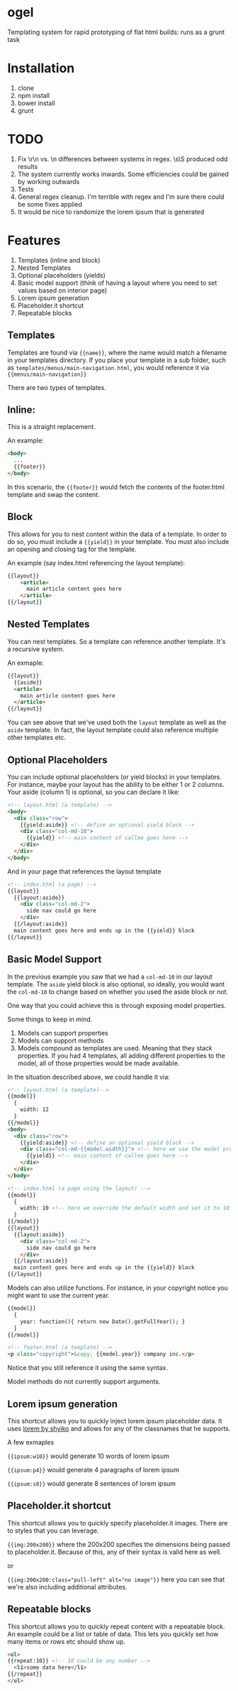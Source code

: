 ogel
====

Templating system for rapid prototyping of flat html builds: runs as a grunt task

Installation
============
1. clone
2. npm install
3. bower install
4. grunt

TODO
====
1. Fix \r\n vs. \n differences between systems in regex. \s\S produced odd results
2. The system currently works inwards. Some efficiencies could be gained by working outwards
3. Tests
4. General regex cleanup. I'm terrible with regex and I'm sure there could be some fixes applied
5. It would be nice to randomize the lorem ipsum that is generated

Features
========

1. Templates (inline and block)
2. Nested Templates
3. Optional placeholders (yields)
4. Basic model support (think of having a layout where you need to set values based on interior page)
5. Lorem ipsum generation
6. Placeholder.it shortcut
7. Repeatable blocks

Templates 
---------

Templates are found via `{{name}}`, where the name would match a filename in your templates directory. If you place your template in a sub folder, such as `templates/menus/main-navigation.html`, you would reference it via `{{menus/main-navigation}}`

There are two types of templates. 

Inline:
-------
This is a straight replacement. 


An example:
```html
<body>
  ...
  {{footer}}
</body>
```
In this scenario, the `{{footer}}` would fetch the contents of the footer.html template and swap the content.


Block
-----
This allows for you to nest content within the data of a template. In order to do so, you must include a `{{yield}}` in your template. You must also include an opening and closing tag for the template. 

An example (say index.html referencing the layout template):
```html
{{layout}}
    <article>
      main article content goes here
    </article>
{{/layout}}
```

Nested Templates
----------------
You can nest templates. So a template can reference another template. It's a recursive system. 

An exmaple:
```html
{{layout}}
  {{aside}}
  <article>
    main article content goes here
  </article>
{{/layout}}
```

You can see above that we've used both the `layout` template as well as the `aside` template. In fact, the layout template could also reference multiple other templates etc.

Optional Placeholders
---------------------
You can include optional placeholders (or yield blocks) in your templates. For instance, maybe your layout has the ability to be either 1 or 2 columns. Your aside (column 1) is optional, so you can declare it like:

```html
<!-- layout.html (a template) -->
<body>
  <div class="row">
    {{yield:aside}} <!-- define an optional yield block -->
    <div class="col-md-10">
      {{yield}} <!-- main content of callee goes here -->
    </div>
  </div>
</body>
```

And in your page that references the layout template
```html
<!-- index.html (a page) -->
{{layout}}
  {{layout:aside}}
    <div class="col-md-2">
      side nav could go here
    </div>
  {{/layout:aside}}
  main content goes here and ends up in the {{yield}} block
{{/layout}}
```

Basic Model Support
-------------------

In the previous example you saw that we had a `col-md-10` in our layout template. The `aside` yield block is also optional, so ideally, you would want the `col-md-10` to change based on whether you used the aside block or not.

One way that you could achieve this is through exposing model properties. 

Some things to keep in mind.

1. Models can support properties
2. Models can support methods
3. Models compound as templates are used. Meaning that they stack properties. If you had 4 templates, all adding different properties to the model, all of those properties would be made available. 

In the situation described above, we could handle it via:

```html
<!-- layout.html (a template)-->
{{model}}
  {
    width: 12
  }
{{/model}}
<body>
  <div class="row">
    {{yield:aside}} <!-- define an optional yield block -->
    <div class="col-md-{{model.width}}"> <!-- here we use the model property instead -->
      {{yield}} <!-- main content of callee goes here -->
    </div>
  </div>
</body>

<!-- index.html (a page using the layout) -->
{{model}}
  {
    width: 10 <!-- here we override the default width and set it to 10, as we're using 2 columns for our aside -->
  }
{{/model}}
{{layout}}
  {{layout:aside}}
    <div class="col-md-2">
      side nav could go here
    </div>
  {{/layout:aside}}
  main content goes here and ends up in the {{yield}} block
{{/layout}}
```

Models can also utilize functions. For instance, in your copyright notice you might want to use the current year. 

```html
{{model}}
  {
    year: function(){ return new Date().getFullYear(); }
  }
{{/model}}

<!-- footer.html (a template) -->
<p class="copyright">&copy; {{model.year}} company inc.</p>

```

Notice that you still reference it using the same syntax. 

Model methods do not currently support arguments. 

Lorem ipsum generation
----------------------

This shortcut allows you to quickly inject lorem ipsum placeholder data. It uses <a href="https://github.com/shyiko/lorem" target="_blank" title="shyiko lorem">lorem by shyiko</a> and allows for any of the classnames that he supports. 

A few exmaples

`{{ipsum:w10}}` would generate 10 words of lorem ipsum

`{{ipsum:p4}}` would generate 4 paragraphs of lorem ipsum

`{{ipsum:s8}}` would generate 8 sentences of lorem ipsum


Placeholder.it shortcut
-----------------------

This shortcut allows you to quickly specify placeholder.it images. There are to styles that you can leverage. 

`{{img:200x200}}` where the 200x200 specifies the dimensions being passed to placeholder.it. Because of this, any of their syntax is valid here as well. 

or

`{{img:200x200:class="pull-left" alt="no image"}}` here you can see that we're also including additional attributes. 

Repeatable blocks
-----------------

This shortcut allows you to quickly repeat content with a repeatable block. An example could be a list or table of data. This lets you quickly set how many items or rows etc should show up. 

```html
<ul>
{{repeat:10}} <!-- 10 could be any number -->
  <li>some data here</li>
{{/repeat}}
</ul>
```



